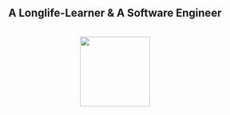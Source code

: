 <div align="center">
    <h2>A Longlife-Learner & A Software Engineer</h2>
    <br/>
    <img src="https://25.media.tumblr.com/03f4da17fb89ade647863d640eddbfba/tumblr_msv2wqoLW11qiv1fao1_1280.gif" width="140"/>
</div>
